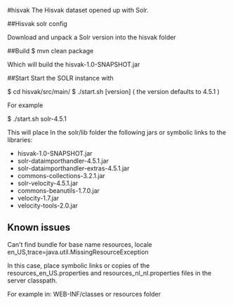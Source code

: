 #hisvak
The Hisvak dataset opened up with Solr.

##Hisvak solr config

Download and unpack a Solr version into the hisvak folder


##Build
$ mvn clean package

Which will build the hisvak-1.0-SNAPSHOT.jar


##Start
Start the SOLR instance with

$ cd hisvak/src/main/
$ ./start.sh [version] ( the version defaults to 4.5.1 )

For example

$ ./start.sh solr-4.5.1

This will place In the solr/lib folder the following jars or symbolic links to the libraries:

* hisvak-1.0-SNAPSHOT.jar
* solr-dataimporthandler-4.5.1.jar
* solr-dataimporthandler-extras-4.5.1.jar
* commons-collections-3.2.1.jar
* solr-velocity-4.5.1.jar
* commons-beanutils-1.7.0.jar
* velocity-1.7.jar
* velocity-tools-2.0.jar


## Known issues
Can't find bundle for base name resources, locale en_US,trace=java.util.MissingResourceException

In this case, place symbolic links or copies of the resources_en_US.properties and resources_nl_nl.properties files in the server classpath.

For example in:
WEB-INF/classes or resources folder